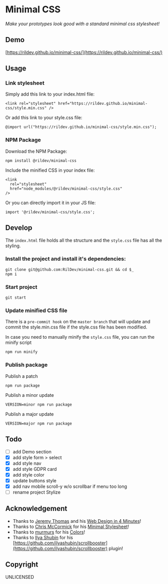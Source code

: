 # Minimal CSS

_Make your prototypes look good with a standard minimal css stylesheet!_

## Demo

[https://rildev.github.io/minimal-css/](https://rildev.github.io/minimal-css/)

## Usage

### Link stylesheet

Simply add this link to your index.html file:

```
<link rel="stylesheet" href="https://rildev.github.io/minimal-css/style.min.css" />
```

Or add this link to your style.css file:

```
@import url("https://rildev.github.io/minimal-css/style.min.css");
```

### NPM Package

Download the NPM Package:

```
npm install @rildev/minimal-css
```

Include the minified CSS in your index file:

```
<link
  rel="stylesheet"
  href="node_modules/@rildev/minimal-css/style.css"
/>
```

Or you can directly import it in your JS file:

```
import '@rildev/minimal-css/style.css';
```

## Develop

The `index.html` file holds all the structure and the `style.css` file has all the styling.

### Install the project and install it's dependencies:

```
git clone git@github.com:RilDev/minimal-css.git && cd $_
npm i
```

### Start project

```
git start
```

### Update minified CSS file

There is a `pre-commit hook` on the `master branch` that will update and commit the style.min.css file if the style.css file has been modified.

In case you need to manually minify the `style.css` file, you can run the minify script

```
npm run minify
```

### Publish package

Publish a patch

```
npm run package
```

Publish a minor update

```
VERSION=minor npm run package
```

Publish a major update

```
VERSION=major npm run package
```

## Todo

- [ ] add Demo section
- [x] add style form > select
- [x] add style nav
- [x] add style GDPR card
- [x] add style color
- [x] update buttons style
- [x] add nav mobile scroll-y w/o scrollbar if menu too long
- [ ] rename project Stylize

## Acknowledgement

- Thanks to [Jeremy Thomas](https://jgthms.com/) and his [Web Design in 4 Minutes](https://jgthms.com/web-design-in-4-minutes/)!
- Thanks to [Chris McCormick](https://github.com/chr15m) for his [Minimal Stylesheet](https://github.com/chr15m/minimal-stylesheet)!
- Thanks to [murmurs](https://github.com/mrmrs) for his [Colors](https://clrs.cc/)!
- Thanks to [Ilya Shubin](https://github.com/ilyashubin) for his [https://github.com/ilyashubin/scrollbooster](https://github.com/ilyashubin/scrollbooster) plugin!

## Copyright

UNLICENSED
